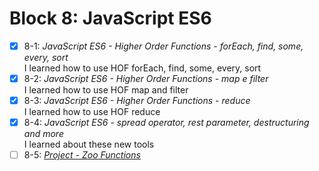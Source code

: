 # Block 8: JavaScript ES6

- [x] 8-1: _JavaScript ES6 - Higher Order Functions - forEach, find, some, every, sort_  
I learned how to use HOF forEach, find, some, every, sort  
- [x] 8-2: _JavaScript ES6 - Higher Order Functions - map e filter_  
I learned how to use HOF map and filter  
- [x] 8-3: _JavaScript ES6 - Higher Order Functions - reduce_  
I learned how to use HOF reduce  
- [x] 8-4: _JavaScript ES6 - spread operator, rest parameter, destructuring and more_  
I learned about these new tools  
- [ ] 8-5: _[Project - Zoo Functions]()_  
